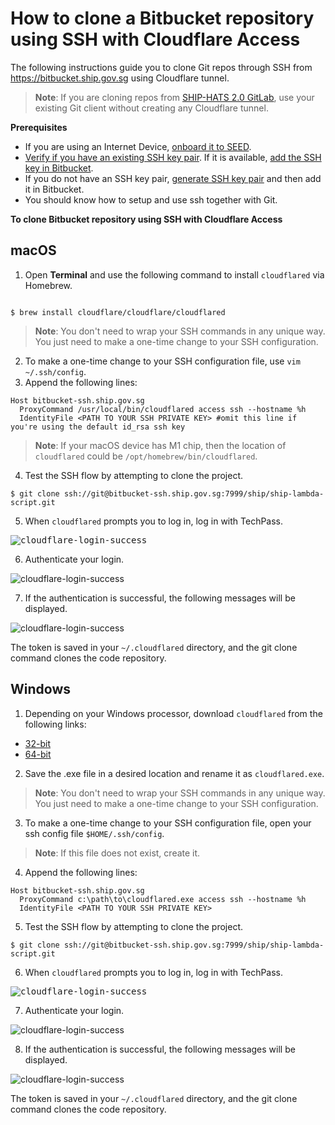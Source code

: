 # How to clone a Bitbucket repository using SSH with Cloudflare Access

The following instructions guide you to clone Git repos through SSH from https://bitbucket.ship.gov.sg using Cloudflare tunnel. 

>**Note**:
> If you are cloning repos from [SHIP-HATS 2.0 GitLab](https://sgts.gitlab-dedicated.com), use your existing Git client without creating any Cloudflare tunnel. 

**Prerequisites**

- If you are using an Internet Device, [onboard it to SEED](onboard-device/onboard-device-to-seed).
- [Verify if you have an existing SSH key pair](https://confluence.atlassian.com/bitbucketserver0717/creating-ssh-keys-1087535541.html#CreatingSSHkeys-1.CheckforexistingSSHkeys). If it is available, [add the SSH key in Bitbucket](https://bitbucket.ship.gov.sg/plugins/servlet/ssh/account/keys).
- If you do not have an SSH key pair, [generate SSH key pair](https://confluence.atlassian.com/bitbucketserver0717/creating-ssh-keys-1087535541.html#) and then add it in Bitbucket.
- You should know how to setup and use ssh together with Git.

**To clone Bitbucket repository using SSH with Cloudflare Access**

<!-- tabs:start -->

## **macOS**

1. Open **Terminal** and use the following command to install `cloudflared` via Homebrew.

```

$ brew install cloudflare/cloudflare/cloudflared

```
> **Note**:
> You don't need to wrap your SSH commands in any unique way. You just need to make a one-time change to your SSH configuration.

2. To make a one-time change to your SSH configuration file, use `vim ~/.ssh/config`.
3. Append the following lines:

```
Host bitbucket-ssh.ship.gov.sg
  ProxyCommand /usr/local/bin/cloudflared access ssh --hostname %h
  IdentityFile <PATH TO YOUR SSH PRIVATE KEY> #omit this line if you're using the default id_rsa ssh key
```

> **Note**:
> If your macOS device has M1 chip, then the location of `cloudflared` could be `/opt/homebrew/bin/cloudflared`.

4. Test the SSH flow by attempting to clone the project.

```
$ git clone ssh://git@bitbucket-ssh.ship.gov.sg:7999/ship/ship-lambda-script.git

```
5. When `cloudflared` prompts you to log in, log in with TechPass.

<kbd>![cloudflare-login-success](../images/cloudflare-login-success-bitbucket-1.png ':size=600')</kbd>

6. Authenticate your login.

![cloudflare-login-success](../images/cloudflare-login-success-bitbucket-2.png ':size=600')

7. If the authentication is successful, the following messages will be displayed.

![cloudflare-login-success](../images/cloudflare-login-success-bitbucket-3.png ':size=600')

The token is saved in your `~/.cloudflared` directory, and the git clone command clones the code repository.

## **Windows**

1. Depending on your Windows processor, download `cloudflared` from the following links:
  - [32-bit](https://github.com/cloudflare/cloudflared/releases/latest/download/cloudflared-windows-386.exe)
  - [64-bit](https://github.com/cloudflare/cloudflared/releases/latest/download/cloudflared-windows-amd64.exe)

2. Save the .exe file in a desired location and rename it as `cloudflared.exe`.

> **Note**:
> You don't need to wrap your SSH commands in any unique way. You just need to make a one-time change to your SSH configuration.

3. To make a one-time change to your SSH configuration file, open your ssh config file `$HOME/.ssh/config`.

> **Note**:
> If this file does not exist, create it.

4. Append the following lines:

```
Host bitbucket-ssh.ship.gov.sg
  ProxyCommand c:\path\to\cloudflared.exe access ssh --hostname %h
  IdentityFile <PATH TO YOUR SSH PRIVATE KEY>
```
5. Test the SSH flow by attempting to clone the project.

```
$ git clone ssh://git@bitbucket-ssh.ship.gov.sg:7999/ship/ship-lambda-script.git

```
6. When `cloudflared` prompts you to log in, log in with TechPass.

<kbd>![cloudflare-login-success](../images/cloudflare-login-success-bitbucket-1.png  ':size=600')</kbd>

7. Authenticate your login.

![cloudflare-login-success](../images/cloudflare-login-success-bitbucket-2.png ':size=600')

8. If the authentication is successful, the following messages will be displayed.

![cloudflare-login-success](../images/cloudflare-login-success-bitbucket-3.png ':size=600')

The token is saved in your `~/.cloudflared` directory, and the git clone command clones the code repository.
<!-- tabs:end -->
